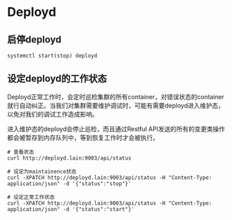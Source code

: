 # Deployd

## 启停deployd

```
systemctl start(stop) deployd
```

## 设定deployd的工作状态

Deployd正常工作时，会定时巡检集群的所有container，对错误状态的container就行自动纠正。当我们对集群需要维护调试时，可能有需要deployd进入维护态，以免对我们的调试工作造成影响。

进入维护态的deployd会停止巡检，而且通过Restful API发送的所有的变更类操作都会被暂存到内存队列中，等到恢复工作时才会被执行。

```
# 查看状态
curl http://deployd.lain:9003/api/status

# 设定为maintainence状态
curl -XPATCH http://deployd.lain:9003/api/status -H "Content-Type: application/json" -d '{"status":"stop"}'

# 设定正常工作状态
curl -XPATCH http://deployd.lain:9003/api/status -H "Content-Type: application/json" -d '{"status":"start"}'
```
